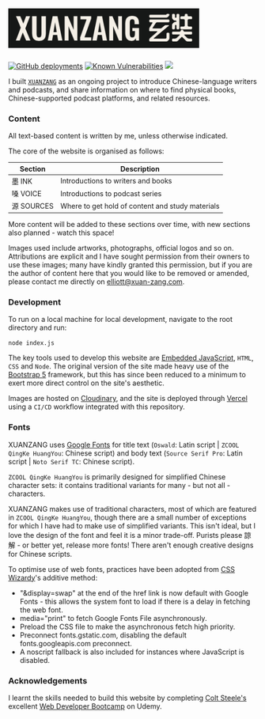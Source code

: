 # <img src="xuanzang.png" width="386" height="80">

[![GitHub deployments](https://img.shields.io/github/deployments/essteer/xuan-zang/production?name=Vercel&?style=flat&logo=Vercel&label=Vercel)](https://www.xuan-zang.com/)
[![Known Vulnerabilities](https://snyk.io/test/github/essteer/xuan-zang/badge.svg?name=Snyk&style=flat&logo=Snyk)](https://snyk.io/test/github/essteer/xuan-zang)
[![](https://img.shields.io/badge/EJS-B4CA65.svg?style=flat&logo=EJS&logoColor=white&labelColor=555)](https://ejs.co/)

I built [`XUANZANG`](https://www.xuan-zang.com) as an ongoing project to introduce Chinese-language writers and podcasts, and share information on where to find physical books, Chinese-supported podcast platforms, and related resources.

### Content

All text-based content is written by me, unless otherwise indicated.

The core of the website is organised as follows:

| Section    | Description                                      |
| ---------- | ------------------------------------------------ |
| 墨 INK     | Introductions to writers and books               |
| 嗓 VOICE   | Introductions to podcast series                  |
| 源 SOURCES | Where to get hold of content and study materials |

More content will be added to these sections over time, with new sections also planned - watch this space!

Images used include artworks, photographs, official logos and so on. Attributions are explicit and I have sought permission from their owners to use these images; many have kindly granted this permission, but if you are the author of content here that you would like to be removed or amended, please contact me directly on [elliott@xuan-zang.com](elliott@xuan-zang.com).

### Development

To run on a local machine for local development, navigate to the root directory and run:

```console
node index.js
```

The key tools used to develop this website are [Embedded JavaScript](https://ejs.co/), `HTML`, `CSS` and `Node`. The original version of the site made heavy use of the [Bootstrap 5](https://getbootstrap.com/) framework, but this has since been reduced to a minimum to exert more direct control on the site's aesthetic.

Images are hosted on [Cloudinary](https://cloudinary.com/), and the site is deployed through [Vercel](https://vercel.com/) using a `CI/CD` workflow integrated with this repository.


### Fonts

XUANZANG uses [Google Fonts](https://fonts.google.com/) for title text (`Oswald`: Latin script | `ZCOOL QingKe HuangYou`: Chinese script) and body text (`Source Serif Pro`: Latin script | `Noto Serif TC`: Chinese script).

`ZCOOL QingKe HuangYou` is primarily designed for simplified Chinese character sets: it contains traditional variants for many - but not all - characters.

XUANZANG makes use of traditional characters, most of which are featured in `ZCOOL QingKe HuangYou`, though there are a small number of exceptions for which I have had to make use of simplified variants. This isn't ideal, but I love the design of the font and feel it is a minor trade-off. Purists please 諒解 - or better yet, release more fonts! There aren't enough creative designs for Chinese scripts.

To optimise use of web fonts, practices have been adopted from [CSS Wizardy](https://csswizardry.com/2020/05/the-fastest-google-fonts/)'s additive method:

- "&display=swap" at the end of the href link is now default with Google Fonts - this allows the system font to load if there is a delay in fetching the web font.
- media="print" to fetch Google Fonts File asynchronously.
- Preload the CSS file to make the asynchronous fetch high priority.
- Preconnect fonts.gstatic.com, disabling the default fonts.googleapis.com preconnect.
- A noscript fallback is also included for instances where JavaScript is disabled.

### Acknowledgements

I learnt the skills needed to build this website by completing [Colt Steele's](https://www.youtube.com/channel/UCrqAGUPPMOdo0jfQ6grikZw) excellent [Web Developer Bootcamp](https://www.udemy.com/course/the-web-developer-bootcamp/?couponCode=LETSLEARNNOW) on Udemy.
